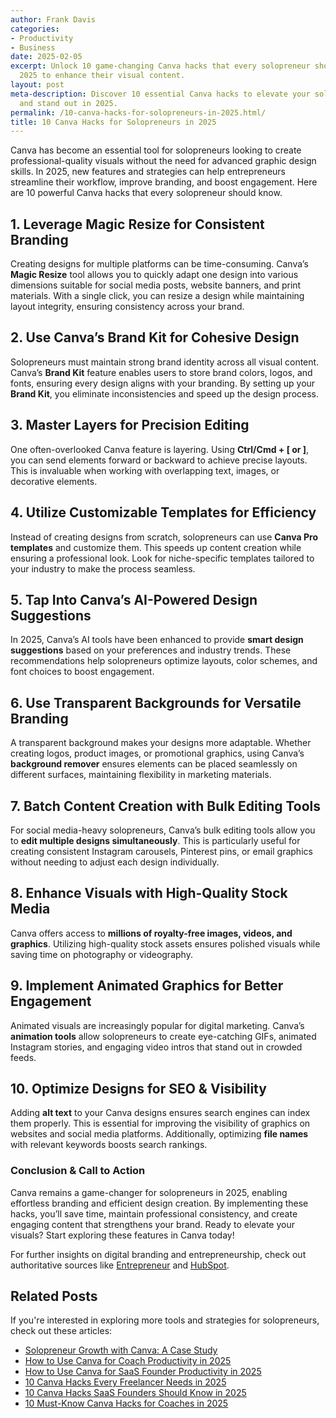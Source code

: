 ```yaml
---
author: Frank Davis
categories:
- Productivity
- Business
date: 2025-02-05
excerpt: Unlock 10 game-changing Canva hacks that every solopreneur should know in
  2025 to enhance their visual content.
layout: post
meta-description: Discover 10 essential Canva hacks to elevate your solopreneur business
  and stand out in 2025.
permalink: /10-canva-hacks-for-solopreneurs-in-2025.html/
title: 10 Canva Hacks for Solopreneurs in 2025
---
```


Canva has become an essential tool for solopreneurs looking to create professional-quality visuals without the need for advanced graphic design skills. In 2025, new features and strategies can help entrepreneurs streamline their workflow, improve branding, and boost engagement. Here are 10 powerful Canva hacks that every solopreneur should know.

## 1. **Leverage Magic Resize for Consistent Branding**  
Creating designs for multiple platforms can be time-consuming. Canva’s **Magic Resize** tool allows you to quickly adapt one design into various dimensions suitable for social media posts, website banners, and print materials. With a single click, you can resize a design while maintaining layout integrity, ensuring consistency across your brand.

## 2. **Use Canva’s Brand Kit for Cohesive Design**  
Solopreneurs must maintain strong brand identity across all visual content. Canva’s **Brand Kit** feature enables users to store brand colors, logos, and fonts, ensuring every design aligns with your branding. By setting up your **Brand Kit**, you eliminate inconsistencies and speed up the design process.

## 3. **Master Layers for Precision Editing**  
One often-overlooked Canva feature is layering. Using **Ctrl/Cmd + [ or ]**, you can send elements forward or backward to achieve precise layouts. This is invaluable when working with overlapping text, images, or decorative elements.

## 4. **Utilize Customizable Templates for Efficiency**  
Instead of creating designs from scratch, solopreneurs can use **Canva Pro templates** and customize them. This speeds up content creation while ensuring a professional look. Look for niche-specific templates tailored to your industry to make the process seamless.

## 5. **Tap Into Canva’s AI-Powered Design Suggestions**  
In 2025, Canva’s AI tools have been enhanced to provide **smart design suggestions** based on your preferences and industry trends. These recommendations help solopreneurs optimize layouts, color schemes, and font choices to boost engagement.

## 6. **Use Transparent Backgrounds for Versatile Branding**  
A transparent background makes your designs more adaptable. Whether creating logos, product images, or promotional graphics, using Canva’s **background remover** ensures elements can be placed seamlessly on different surfaces, maintaining flexibility in marketing materials.

## 7. **Batch Content Creation with Bulk Editing Tools**  
For social media-heavy solopreneurs, Canva’s bulk editing tools allow you to **edit multiple designs simultaneously**. This is particularly useful for creating consistent Instagram carousels, Pinterest pins, or email graphics without needing to adjust each design individually.

## 8. **Enhance Visuals with High-Quality Stock Media**  
Canva offers access to **millions of royalty-free images, videos, and graphics**. Utilizing high-quality stock assets ensures polished visuals while saving time on photography or videography.

## 9. **Implement Animated Graphics for Better Engagement**  
Animated visuals are increasingly popular for digital marketing. Canva’s **animation tools** allow solopreneurs to create eye-catching GIFs, animated Instagram stories, and engaging video intros that stand out in crowded feeds.

## 10. **Optimize Designs for SEO & Visibility**  
Adding **alt text** to your Canva designs ensures search engines can index them properly. This is essential for improving the visibility of graphics on websites and social media platforms. Additionally, optimizing **file names** with relevant keywords boosts search rankings.

### **Conclusion & Call to Action**  
Canva remains a game-changer for solopreneurs in 2025, enabling effortless branding and efficient design creation. By implementing these hacks, you’ll save time, maintain professional consistency, and create engaging content that strengthens your brand. Ready to elevate your visuals? Start exploring these features in Canva today!

For further insights on digital branding and entrepreneurship, check out authoritative sources like [Entrepreneur](https://www.entrepreneur.com/) and [HubSpot](https://www.hubspot.com/).

## Related Posts
If you're interested in exploring more tools and strategies for solopreneurs, check out these articles:
- [Solopreneur Growth with Canva: A Case Study](/solopreneur-growth-with-canva-a-case-study.html/)
- [How to Use Canva for Coach Productivity in 2025](/how-to-use-canva-for-coach-productivity-in-2025.html/)
- [How to Use Canva for SaaS Founder Productivity in 2025](/how-to-use-canva-for-saas-founder-productivity-in-2025.html/)
- [10 Canva Hacks Every Freelancer Needs in 2025](/10-canva-hacks-every-freelancer-needs-in-2025.html/)
- [10 Canva Hacks SaaS Founders Should Know in 2025](/10-canva-hacks-saas-founders-should-know-in-2025.html/)
- [10 Must-Know Canva Hacks for Coaches in 2025](/10-must-know-canva-hacks-for-coaches-in-2025.html/)
